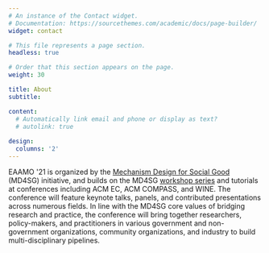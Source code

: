 ```yaml
---
# An instance of the Contact widget.
# Documentation: https://sourcethemes.com/academic/docs/page-builder/
widget: contact

# This file represents a page section.
headless: true

# Order that this section appears on the page.
weight: 30

title: About
subtitle:

content:
  # Automatically link email and phone or display as text?
  # autolink: true
  
design:
  columns: '2'
---
```

EAAMO '21 is organized by the [Mechanism Design for Social Good](md4sg.com) (MD4SG) initiative, and builds on the MD4SG [workshop series](https://www.md4sg.com/workshop/ec19/cfp) and tutorials at conferences including ACM EC, ACM COMPASS, and WINE. The conference will feature keynote talks, panels, and contributed presentations across numerous fields. In line with the MD4SG core values of bridging research and practice, the conference will bring together researchers, policy-makers, and practitioners in various government and non-government organizations, community organizations, and industry to build multi-disciplinary pipelines.
